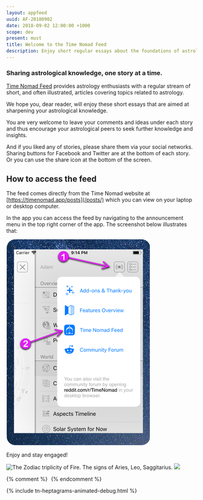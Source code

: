 ```yaml
---
layout: appfeed
uuid: AF-20180902
date: 2018-09-02 12:00:00 +1000
scope: dev
present: must
title: Welcome to the Time Nomad Feed
description: Enjoy short regular essays about the foundations of astrology.
---
```


### Sharing astrological knowledge, one story at a time.

[Time Nomad Feed](/posts) provides astrology enthusiasts with a regular stream of short, and often illustrated, articles covering topics related to astrology.

We hope you, dear reader, will enjoy these short essays that are aimed at sharpening your astrological knowledge.

You are very welcome to leave your comments and ideas under each story and thus encourage your astrological peers to seek further knowledge and insights.

And if you liked any of stories, please share them via your social networks. Sharing buttons for Facebook and Twitter are at the bottom of each story. Or you can use the share icon at the bottom of the screen.

## How to access the feed

The feed comes directly from the Time Nomad website at [https://timenomad.app/posts](/posts/) which you can view on your laptop or desktop computer.

In the app you can access the feed by navigating to the announcement menu in the top right corner of the app. The screenshot below illustrates that:

![Time Nomad app feed](/images/appfeed/tn-appfeed-access-in-app.png "Time Nomad app feed")

Enjoy and stay engaged!

<img class="lazyload" data-srcset="/images/illustrations/zodiac-triplicity-fire.png 1x, /images/illustrations/zodiac-triplicity-fire@2x.png 2x," alt="The Zodiac triplicity of Fire. The signs of Aries, Leo, Saggitarius.">

<img src="/images/illustrations/zodiac-triplicity-fire.png" srcset="/images/illustrations/zodiac-triplicity-fire.png 1x, /images/illustrations/zodiac-triplicity-fire@2x.png 2x">

{% comment %}
<img
    src="/images/illustrations/zodiac-triplicity-fire.png"
    srcset="data:image/gif;base64,R0lGODlhAQABAAAAACH5BAEKAAEALAAAAAABAAEAAAICTAEAOw=="
	data-srcset="/images/illustrations/zodiac-triplicity-fire.png 277w,
		/images/illustrations/zodiac-triplicity-fire.png 277w,
	    /images/illustrations/zodiac-triplicity-fire@2x.png 554w"
	data-sizes="auto"
	class="lazyload" />
{% endcomment %}

{% include tn-heptagrams-animated-debug.html %}


